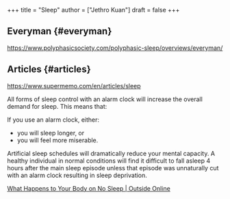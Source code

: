 +++
title = "Sleep"
author = ["Jethro Kuan"]
draft = false
+++

## Everyman {#everyman}

<https://www.polyphasicsociety.com/polyphasic-sleep/overviews/everyman/>

## Articles {#articles}

<https://www.supermemo.com/en/articles/sleep>

All forms of sleep control with an alarm clock will increase the overall demand for sleep. This means that:

If you use an alarm clock, either:

- you will sleep longer, or
- you will feel more miserable.

Artificial sleep schedules will dramatically reduce your mental capacity. A healthy individual in normal conditions will find it difficult to fall asleep 4 hours after the main sleep episode unless that episode was unnaturally cut with an alarm clock resulting in sleep deprivation.

[What Happens to Your Body on No Sleep | Outside Online](https://www.outsideonline.com/2292806/your-body-no-sleep)
